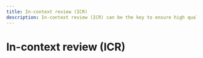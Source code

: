 ```yaml
---
title: In-context review (ICR)
description: In-context review (ICR) can be the key to ensure high quality localized and translated experience for international users.
---
```


# In-context review (ICR)
